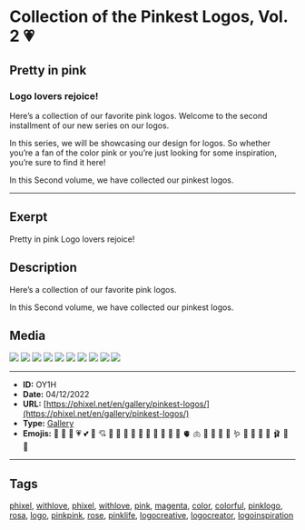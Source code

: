 # Collection of the Pinkest Logos, Vol. 2 💗
## Pretty in pink
### Logo lovers rejoice!

Here’s a collection of our favorite pink logos.
Welcome to the second installment of our new series on our logos.

In this series, we will be showcasing our design for logos. So whether you’re a fan of the color pink or you’re just looking for some inspiration, you’re sure to find it here!

In this Second volume, we have collected our pinkest logos.


------------
## Exerpt
Pretty in pink
Logo lovers rejoice!
## Description
Here’s a collection of our favorite pink logos.

In this Second volume, we have collected our pinkest logos.
## Media
<img src="media/pink-logo-boom.jpg">
<img src="media/pink-logo-brain.jpg">
<img src="media/pink-logo-buterfly-leaf.jpg">
<img src="media/pink-logo-cookie.jpg">
<img src="media/pink-logo-cool-girl.jpg">
<img src="media/pink-logo-flamingo.jpg">
<img src="media/pink-logo-gun.jpg">
<img src="media/pink-logo-hemet-girl.jpg">
<img src="media/pink-logo-prr-girl.jpg">
<img src="media/pink-logo-unicorn.jpg">

------------
- **ID:** OY1H
- **Date:** 04/12/2022
- **URL:** [https://phixel.net/en/gallery/pinkest-logos/](https://phixel.net/en/gallery/pinkest-logos/)
- **Type:** [Gallery](#gallery)
- **Emojis:** 💓 💞 💝 💗 💕 💖 💘 🎀 🏩 💒 🌺 🌷 🌸 🪷 🍄 🪸 🧠 🫀 🫁 🐷 🐽 🐖 🦩 🪱 🦑 🍡 🍧 👚 🩰 👛 🍥

------------
## Tags
[phixel](#phixel), [withlove](#withlove), [phixel](#phixel), [withlove](#withlove), [pink](#pink), [magenta](#magenta), [color](#color), [colorful](#colorful), [pinklogo](#pinklogo), [rosa](#rosa), [logo](#logo), [pinkpink](#pinkpink), [rose](#rose), [pinklife](#pinklife), [logocreative](#logocreative), [logocreator](#logocreator), [logoinspiration](#logoinspiration)
